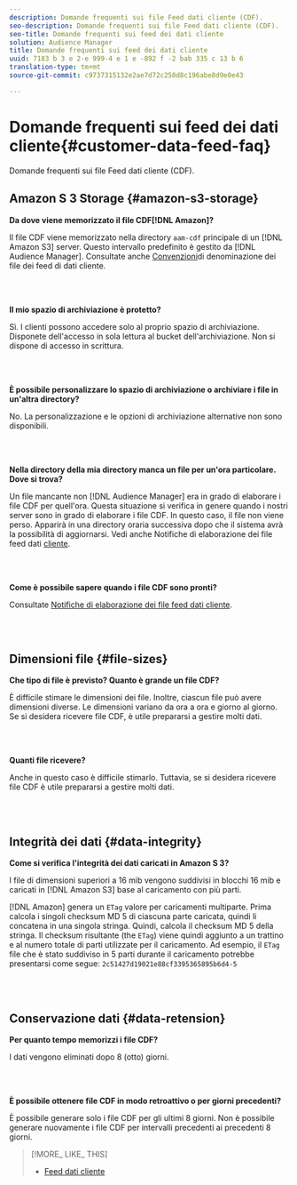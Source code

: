 ```yaml
---
description: Domande frequenti sui file Feed dati cliente (CDF).
seo-description: Domande frequenti sui file Feed dati cliente (CDF).
seo-title: Domande frequenti sui feed dei dati cliente
solution: Audience Manager
title: Domande frequenti sui feed dei dati cliente
uuid: 7183 b 3 e 2-e 999-4 e 1 e -892 f -2 bab 335 c 13 b 6
translation-type: tm+mt
source-git-commit: c9737315132e2ae7d72c250d8c196abe8d9e0e43

---
```



# Domande frequenti sui feed dei dati cliente{#customer-data-feed-faq}

Domande frequenti sui file Feed dati cliente (CDF).

## Amazon S 3 Storage {#amazon-s3-storage}

**Da dove viene memorizzato il file CDF[!DNL Amazon]?**

Il file CDF viene memorizzato nella directory `aam-cdf` principale di un [!DNL Amazon S3] server. Questo intervallo predefinito è gestito da [!DNL Audience Manager]. Consultate anche [Convenzioni](../features/cdf-files.md#cdf-naming-conventions)di denominazione dei file dei feed di dati cliente.

<br> 

**Il mio spazio di archiviazione è protetto?**

Sì. I clienti possono accedere solo al proprio spazio di archiviazione. Disponete dell&#39;accesso in sola lettura al bucket dell&#39;archiviazione. Non si dispone di accesso in scrittura.

<br> 

**È possibile personalizzare lo spazio di archiviazione o archiviare i file in un&#39;altra directory?**

No. La personalizzazione e le opzioni di archiviazione alternative non sono disponibili.

<br> 

**Nella directory della mia directory manca un file per un&#39;ora particolare. Dove si trova?**

Un file mancante non [!DNL Audience Manager] era in grado di elaborare i file CDF per quell&#39;ora. Questa situazione si verifica in genere quando i nostri server sono in grado di elaborare i file CDF. In questo caso, il file non viene perso. Apparirà in una directory oraria successiva dopo che il sistema avrà la possibilità di aggiornarsi. Vedi anche Notifiche di elaborazione dei file feed dati [cliente](../features/cdf-files.md#cdf-file-processing-notifications).

<br> 

**Come è possibile sapere quando i file CDF sono pronti?**

Consultate [Notifiche di elaborazione dei file feed dati cliente](../features/cdf-files.md#cdf-file-processing-notifications).

<br> 

## Dimensioni file {#file-sizes}

**Che tipo di file è previsto? Quanto è grande un file CDF?**

È difficile stimare le dimensioni dei file. Inoltre, ciascun file può avere dimensioni diverse. Le dimensioni variano da ora a ora e giorno al giorno. Se si desidera ricevere file CDF, è utile prepararsi a gestire molti dati.

<br> 

**Quanti file ricevere?**

Anche in questo caso è difficile stimarlo. Tuttavia, se si desidera ricevere file CDF è utile prepararsi a gestire molti dati.

<br> 

## Integrità dei dati {#data-integrity}

**Come si verifica l&#39;integrità dei dati caricati in Amazon S 3?**

I file di dimensioni superiori a 16 mib vengono suddivisi in blocchi 16 mib e caricati in [!DNL Amazon S3] base al caricamento con più parti.

[!DNL Amazon] genera un `ETag` valore per caricamenti multiparte. Prima calcola i singoli checksum MD 5 di ciascuna parte caricata, quindi li concatena in una singola stringa. Quindi, calcola il checksum MD 5 della stringa. Il checksum risultante (the `ETag`) viene quindi aggiunto a un trattino e al numero totale di parti utilizzate per il caricamento. Ad esempio, il `ETag` file che è stato suddiviso in 5 parti durante il caricamento potrebbe presentarsi come segue: `2c51427d19021e88cf3395365895b6d4-5`

<br> 

## Conservazione dati {#data-retension}

**Per quanto tempo memorizzi i file CDF?**

I dati vengono eliminati dopo 8 (otto) giorni.

<br> 

**È possibile ottenere file CDF in modo retroattivo o per giorni precedenti?**

È possibile generare solo i file CDF per gli ultimi 8 giorni. Non è possibile generare nuovamente i file CDF per intervalli precedenti ai precedenti 8 giorni.

>[!MORE_ LIKE_ THIS]
>
>* [Feed dati cliente](../features/cdf-files.md)

